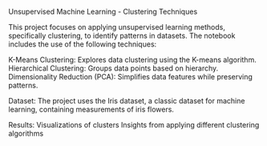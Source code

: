 Unsupervised Machine Learning - Clustering Techniques


This project focuses on applying unsupervised learning methods, specifically clustering, to identify patterns in datasets. The notebook includes the use of the following techniques:

 K-Means Clustering: Explores data clustering using the K-means algorithm.
 Hierarchical Clustering: Groups data points based on hierarchy.
 Dimensionality Reduction (PCA): Simplifies data features while preserving patterns.
 
Dataset:
 The project uses the Iris dataset, a classic dataset for machine learning, containing measurements of iris flowers.

 Results:
Visualizations of clusters
Insights from applying different clustering algorithms
